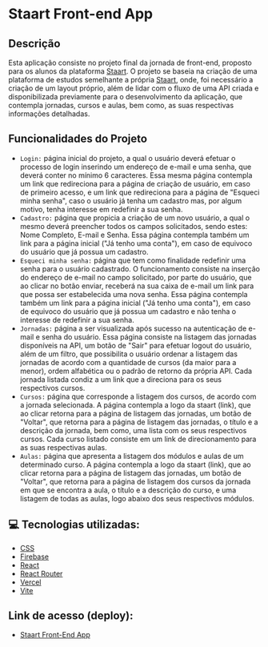 # **Staart Front-end App**

## Descrição
Esta aplicação consiste no projeto final da jornada de front-end, proposto para os alunos da plataforma [Staart](https://staart.com/).
O projeto se baseia na criação de uma plataforma de estudos semelhante a própria [Staart](https://staart.com/), onde, foi necessário a criação de um layout próprio, além de lidar com o fluxo de uma API criada e disponibilizada previamente para o desenvolvimento da aplicação, que contempla jornadas, cursos e aulas, bem como, as suas respectivas informações detalhadas.

## Funcionalidades do Projeto
* ``Login:`` página inicial do projeto, a qual o usuário deverá efetuar o processo de login inserindo um endereço de e-mail e uma senha, que deverá conter no mínimo 6 caracteres. Essa mesma página contempla um link que redireciona para a página de criação de usuário, em caso de primeiro acesso, e um link que redireciona para a página de "Esqueci minha senha", caso o usuário já tenha um cadastro mas, por algum motivo, tenha interesse em redefinir a sua senha.
* ``Cadastro:`` página que propicia a criação de um novo usuário, a qual o mesmo deverá preencher todos os campos solicitados, sendo estes: Nome Completo, E-mail e Senha. Essa página contempla também um link para a página inicial ("Já tenho uma conta"), em caso de equivoco do usuário que já possua um cadastro.
* ``Esqueci minha senha:`` página que tem como finalidade redefinir uma senha para o usuário cadastrado. O funcionamento consiste na inserção do endereço de e-mail no campo solicitado, por parte do usuário, que ao clicar no botão enviar, receberá na sua caixa de e-mail um link para que possa ser estabelecida uma nova senha. Essa página contempla também um link para a página inicial ("Já tenho uma conta"), em caso de equivoco do usuário que já possua um cadastro e não tenha o interesse de redefinir a sua senha.
* ``Jornadas:`` página a ser visualizada após sucesso na autenticação de e-mail e senha do usuário. Essa página consiste na listagem das jornadas disponíveis na API, um botão de "Sair" para efetuar logout do usuário, além de um filtro, que possibilita o usuário ordenar a listagem das jornadas de acordo com a quantidade de cursos (da maior para a menor), ordem alfabética ou o padrão de retorno da própria API. Cada jornada listada condiz a um link que a direciona para os seus respectivos cursos.
* ``Cursos:`` página que corresponde a listagem dos cursos, de acordo com a jornada selecionada. A página contempla a logo da staart (link), que ao clicar retorna para a página de listagem das jornadas, um botão de "Voltar", que retorna para a página de listagem das jornadas, o título e a descrição da jornada, bem como, uma lista com os seus respectivos cursos. Cada curso listado consiste em um link de direcionamento para as suas respectivas aulas.
* ``Aulas:`` página que apresenta a listagem dos módulos e aulas de um determinado curso. A página contempla a logo da staart (link), que ao clicar retorna para a página de listagem das jornadas, um botão de "Voltar", que retorna para a página de listagem dos cursos da jornada em que se encontra a aula, o título e a descrição do curso, e uma listagem de todas as aulas, logo abaixo dos seus respectivos módulos.

## 💻 Tecnologias utilizadas:
* [CSS](https://developer.mozilla.org/pt-BR/docs/Web/CSS)
* [Firebase](https://firebase.google.com/)
* [React](https://reactjs.org/)
* [React Router](https://reactrouter.com/en/main)
* [Vercel](https://vercel.com/)
* [Vite](https://vitejs.dev/)

## Link de acesso (deploy):
* [Staart Front-End App](https://staart-frontend.vercel.app/)